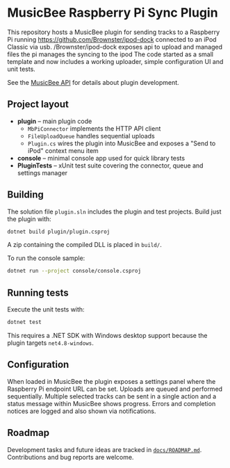 # MusicBee Raspberry Pi Sync Plugin

This repository hosts a MusicBee plugin for sending tracks to a Raspberry Pi running  https://github.com/Brownster/ipod-dock
connected to an iPod Classic via usb. /Brownster/ipod-dock exposes api to upload and managed files the pi manages the syncing to the ipod
The code started as a small template and now includes a working uploader, simple configuration UI and unit tests.

See the [MusicBee API](https://getmusicbee.com/help/api/) for details about plugin development.

## Project layout

- **plugin** – main plugin code
  - `MbPiConnector` implements the HTTP API client
  - `FileUploadQueue` handles sequential uploads
  - `Plugin.cs` wires the plugin into MusicBee and exposes a "Send to iPod" context menu item
- **console** – minimal console app used for quick library tests
- **PluginTests** – xUnit test suite covering the connector, queue and settings manager

## Building

The solution file `plugin.sln` includes the plugin and test projects. Build just the plugin with:

```bash
dotnet build plugin/plugin.csproj
```

A zip containing the compiled DLL is placed in `build/`.

To run the console sample:

```bash
dotnet run --project console/console.csproj
```

## Running tests

Execute the unit tests with:

```bash
dotnet test
```

This requires a .NET SDK with Windows desktop support because the plugin targets `net4.8-windows`.

## Configuration

When loaded in MusicBee the plugin exposes a settings panel where the Raspberry Pi endpoint URL can be set.
Uploads are queued and performed sequentially. Multiple selected tracks can be sent in a single action and a status message within MusicBee shows progress.
Errors and completion notices are logged and also shown via notifications.

## Roadmap

Development tasks and future ideas are tracked in [`docs/ROADMAP.md`](docs/ROADMAP.md).
Contributions and bug reports are welcome.
